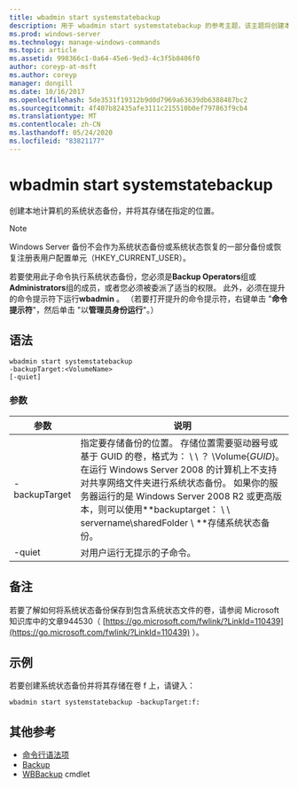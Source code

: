 ```yaml
---
title: wbadmin start systemstatebackup
description: 用于 wbadmin start systemstatebackup 的参考主题，该主题将创建本地计算机的系统状态备份，并将其存储在指定的位置。
ms.prod: windows-server
ms.technology: manage-windows-commands
ms.topic: article
ms.assetid: 998366c1-0a64-45e6-9ed3-4c3f5b8406f0
author: coreyp-at-msft
ms.author: coreyp
manager: dongill
ms.date: 10/16/2017
ms.openlocfilehash: 5de3531f19312b9d0d7969a63639db6388487bc2
ms.sourcegitcommit: 4f407b82435afe3111c215510b0ef797863f9cb4
ms.translationtype: MT
ms.contentlocale: zh-CN
ms.lasthandoff: 05/24/2020
ms.locfileid: "83821177"
---
```

# <a name="wbadmin-start-systemstatebackup"></a>wbadmin start systemstatebackup



创建本地计算机的系统状态备份，并将其存储在指定的位置。

> [!NOTE]
> Windows Server 备份不会作为系统状态备份或系统状态恢复的一部分备份或恢复注册表用户配置单元（HKEY_CURRENT_USER）。

若要使用此子命令执行系统状态备份，您必须是**Backup Operators**组或**Administrators**组的成员，或者您必须被委派了适当的权限。 此外，必须在提升的命令提示符下运行**wbadmin** 。 （若要打开提升的命令提示符，右键单击 "**命令提示符**"，然后单击 "以**管理员身份运行**"。）

## <a name="syntax"></a>语法

```
wbadmin start systemstatebackup
-backupTarget:<VolumeName>
[-quiet]
```

### <a name="parameters"></a>参数

|   参数   |                                                                                                                                                                                                                      说明                                                                                                                                                                                                                      |
|---------------|-------------------------------------------------------------------------------------------------------------------------------------------------------------------------------------------------------------------------------------------------------------------------------------------------------------------------------------------------------------------------------------------------------------------------------------------------------|
| -backupTarget | 指定要存储备份的位置。 存储位置需要驱动器号或基于 GUID 的卷，格式为： \\ \\ ？ \Volume{*GUID*}。</br>在运行 Windows Server 2008 的计算机上不支持对共享网络文件夹进行系统状态备份。 如果你的服务器运行的是 Windows Server 2008 R2 或更高版本，则可以使用**backuptarget： \\ \\ servername\sharedFolder \\ **存储系统状态备份。 |
|    -quiet     |                                                                                                                                                                                                   对用户运行无提示的子命令。                                                                                                                                                                                                    |

## <a name="remarks"></a>备注

若要了解如何将系统状态备份保存到包含系统状态文件的卷，请参阅 Microsoft 知识库中的文章944530（ [https://go.microsoft.com/fwlink/?LinkId=110439](https://go.microsoft.com/fwlink/?LinkId=110439) ）。

## <a name="examples"></a>示例

若要创建系统状态备份并将其存储在卷 f 上，请键入：
```
wbadmin start systemstatebackup -backupTarget:f:
```

## <a name="additional-references"></a>其他参考

- [命令行语法项](command-line-syntax-key.md)
-   [Backup](wbadmin.md)
-   [WBBackup](https://technet.microsoft.com/library/jj902459.aspx) cmdlet